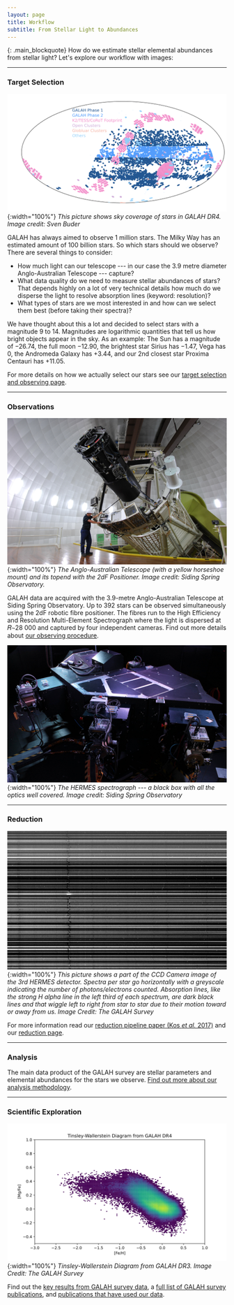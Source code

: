```yaml
---
layout: page
title: Workflow
subtitle: From Stellar Light to Abundances
---
```


{: .main_blockquote}
How do we estimate stellar elemental abundances from stellar light? Let's explore our workflow with images:

---

### Target Selection

![This picture shows sky coverage of stars in GALAH DR4](/details/img/galah_dr4_skymap_transparent.png "AAT with 2dF topend"){:width="100%"}
*This picture shows sky coverage of stars in GALAH DR4. Image credit: Sven Buder*

GALAH has always aimed to observe 1 million stars. The Milky Way has an estimated amount of 100 billion stars. So which stars should we observe? There are several things to consider:
* How much light can our telescope --- in our case the 3.9 metre diameter Anglo-Australian Telescope --- capture?
* What data quality do we need to measure stellar abundances of stars? That depends highly on a lot of very technical details how much do we disperse the light to resolve absorption lines (keyword: resolution)?
* What types of stars are we most interested in and how can we select them best (before taking their spectra)?

We have thought about this a lot and decided to select stars with a magnitude 9 to 14. Magnitudes are logarithmic quantities that tell us how bright objects appear in the sky. As an example: The Sun has a magnitude of −26.74, the full moon −12.90, the brightest star Sirius has −1.47, Vega has 0, the Andromeda Galaxy has +3.44, and our 2nd closest star Proxima Centauri has +11.05.

For more details on how we actually select our stars see our [target selection and observing page](/details/observing).

---

### Observations
![This picture shows the Anglo-Australian Telescope (with a yellow horseshoe mount and its topend with the 2dF Positioner](/details/img/aat_hermes.png "AAT with 2dF topend"){:width="100%"}
*The Anglo-Australian Telescope (with a yellow horseshoe mount) and its topend with the 2dF Positioner. Image credit: Siding Spring Observatory.*

GALAH data are acquired with the 3.9-metre Anglo-Australian Telescope at Siding Spring Observatory. Up to 392 stars can be observed simultaneously using the 2dF robotic fibre positioner. The fibres run to the High Efficiency and Resolution Multi-Element Spectrograph where the light is dispersed at 𝑅∼28 000 and captured by four independent cameras. Find out more details about [our observing procedure](/details/observing).

![This picture shows the HERMES spectrograph (a black box with all the optics well covered).](/details/img/hermes.png "HERMES spectrograph"){:width="100%"}
*The HERMES spectrograph --- a black box with all the optics well covered. Image credit: Siding Spring Observatory*

---

### Reduction
![This picture shows a part of the CCD Camera image of the 3rd HERMES detector. Spectra per star go horizontally with a greyscale indicating the number of photons/electrons counted. Absorption lines, like the strong H alpha line in the left third of each spectrum, are dark black lines that wiggle left to right from star to star due to their motion toward or away from us.](/details/img/ccd3.png "Part of a raw image of CCD3 with spectra going horizontally"){:width="100%"}
*This picture shows a part of the CCD Camera image of the 3rd HERMES detector. Spectra per star go horizontally with a greyscale indicating the number of photons/electrons counted. Absorption lines, like the strong H alpha line in the left third of each spectrum, are dark black lines and that wiggle left to right from star to star due to their motion toward or away from us. Image Credit: The GALAH Survey*

For more information read our [reduction pipeline paper (Kos *et al.* 2017)](http://adsabs.harvard.edu/abs/2017MNRAS.464.1259K) and our [reduction page](/details/reduction).

---

### Analysis


The main data product of the GALAH survey are stellar parameters and elemental abundances for the stars we observe. [Find out more about our analysis methodology](/details/analysis).

---

### Scientific Exploration

![Tinsley-Wallerstein Diagram from GALAH DR3.](/survey/img/galah_alpha_fe.svg){:width="100%"}
*Tinsley-Wallerstein Diagram from GALAH DR3. Image Credit: The GALAH Survey*

Find out the [key results from GALAH survey data](/science/results), a [full list of GALAH survey publications](/science/galah_publications), and [publications that have used our data](/science/external_publications).
